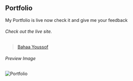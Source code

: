 ## Portfolio
My Portfolio is live now check it and give me your feedback

###### Check out the live site.
> [Bahaa Youssof](https://bahaayoussof.vercel.app/)

###### Preview Image
![Portfolio](https://i.imgur.com/U9jAKfM.png)
